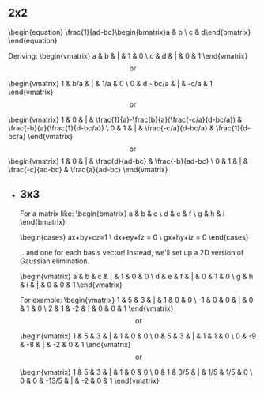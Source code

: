 ## 2x2
\begin{equation}
\frac{1}{ad-bc}\begin{bmatrix}a & b \\ c & d\end{bmatrix}
\end{equation}

Deriving:
\begin{vmatrix}
a & b & | & 1 & 0 \\
c & d & | & 0 & 1
\end{vmatrix}
$$\text{or}$$

\begin{vmatrix}
1 & b/a & | & 1/a & 0 \\
0 & d - bc/a & | & -c/a & 1
\end{vmatrix}
$$\text{or}$$

\begin{vmatrix}
1 & 0 & | & \frac{1}{a}-\frac{b}{a}(\frac{-c/a}{d-bc/a}) & \frac{-b}{a}(\frac{1}{d-bc/a}) \\
0 & 1 & | & \frac{-c/a}{d-bc/a} & \frac{1}{d-bc/a}
\end{vmatrix}$$
\text{or}$$
\begin{vmatrix}
1 & 0 & | & \frac{d}{ad-bc} & \frac{-b}{ad-bc} \\
0 & 1 & | & \frac{-c}{ad-bc} & \frac{a}{ad-bc}
\end{vmatrix}
- ## 3x3
  For a matrix like:
  \begin{bmatrix}
  a & b & c \\
  d & e & f \\
  g & h & i
  \end{bmatrix}
  
  \begin{cases}
  ax+by+cz=1 \\
  dx+ey+fz = 0 \\
  gx+hy+iz = 0
  \end{cases}
  
  ...and one for each basis vector! Instead, we'll set up a 2D version of Gaussian elimination.
  
  \begin{vmatrix}
  a & b & c & | & 1 & 0 & 0 \\
  d & e & f & | & 0 & 1 & 0 \\
  g & h & i & | & 0 & 0 & 1
  \end{vmatrix}
  
  For example:
  \begin{vmatrix}
  1 & 5 & 3 & | & 1 & 0 & 0 \\
  -1 & 0 & 0 & | & 0 & 1 & 0 \\
  2 & 1 & -2 & | & 0 & 0 & 1
  \end{vmatrix}
  $$\text{or}$$
  
  \begin{vmatrix}
  1 & 5 & 3 & | & 1 & 0 & 0 \\
  0 & 5 & 3 & | & 1 & 1 & 0 \\
  0 & -9 & -8 & | & -2 & 0 & 1
  \end{vmatrix}$$
  \text{or}$$
  
  \begin{vmatrix}
  1 & 5 & 3 & | & 1 & 0 & 0 \\
  0 & 1 & 3/5 & | & 1/5 & 1/5 & 0 \\
  0 & 0 & -13/5 & | & -2 & 0 & 1
  \end{vmatrix}